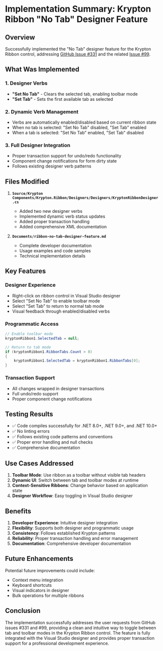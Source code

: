 # Implementation Summary: Krypton Ribbon "No Tab" Designer Feature

## Overview

Successfully implemented the "No Tab" designer feature for the Krypton Ribbon control, addressing [GitHub Issue #331](https://github.com/Krypton-Suite/Standard-Toolkit/issues/331) and the related [Issue #99](https://github.com/ComponentFactory/Krypton/issues/99#issuecomment-914968988).

## What Was Implemented

### 1. Designer Verbs
- **"Set No Tab"** - Clears the selected tab, enabling toolbar mode
- **"Set Tab"** - Sets the first available tab as selected

### 2. Dynamic Verb Management
- Verbs are automatically enabled/disabled based on current ribbon state
- When no tab is selected: "Set No Tab" disabled, "Set Tab" enabled
- When a tab is selected: "Set No Tab" enabled, "Set Tab" disabled

### 3. Full Designer Integration
- Proper transaction support for undo/redo functionality
- Component change notifications for form dirty state
- Follows existing designer verb patterns

## Files Modified

1. **`Source/Krypton Components/Krypton.Ribbon/Designers/Designers/KryptonRibbonDesigner.cs`**
   - Added two new designer verbs
   - Implemented dynamic verb status updates
   - Added proper transaction handling
   - Added comprehensive XML documentation

2. **`Documents/ribbon-no-tab-designer-feature.md`**
   - Complete developer documentation
   - Usage examples and code samples
   - Technical implementation details

## Key Features

### Designer Experience
- Right-click on ribbon control in Visual Studio designer
- Select "Set No Tab" to enable toolbar mode
- Select "Set Tab" to return to normal tab mode
- Visual feedback through enabled/disabled verbs

### Programmatic Access
```csharp
// Enable toolbar mode
kryptonRibbon1.SelectedTab = null;

// Return to tab mode
if (kryptonRibbon1.RibbonTabs.Count > 0)
{
    kryptonRibbon1.SelectedTab = kryptonRibbon1.RibbonTabs[0];
}
```

### Transaction Support
- All changes wrapped in designer transactions
- Full undo/redo support
- Proper component change notifications

## Testing Results

- ✅ Code compiles successfully for .NET 8.0+, .NET 9.0+, and .NET 10.0+
- ✅ No linting errors
- ✅ Follows existing code patterns and conventions
- ✅ Proper error handling and null checks
- ✅ Comprehensive documentation

## Use Cases Addressed

1. **Toolbar Mode**: Use ribbon as a toolbar without visible tab headers
2. **Dynamic UI**: Switch between tab and toolbar modes at runtime
3. **Context-Sensitive Ribbons**: Change behavior based on application state
4. **Designer Workflow**: Easy toggling in Visual Studio designer

## Benefits

1. **Developer Experience**: Intuitive designer integration
2. **Flexibility**: Supports both designer and programmatic usage
3. **Consistency**: Follows established Krypton patterns
4. **Reliability**: Proper transaction handling and error management
5. **Documentation**: Comprehensive developer documentation

## Future Enhancements

Potential future improvements could include:
- Context menu integration
- Keyboard shortcuts
- Visual indicators in designer
- Bulk operations for multiple ribbons

## Conclusion

The implementation successfully addresses the user requests from GitHub issues #331 and #99, providing a clean and intuitive way to toggle between tab and toolbar modes in the Krypton Ribbon control. The feature is fully integrated with the Visual Studio designer and provides proper transaction support for a professional development experience.
